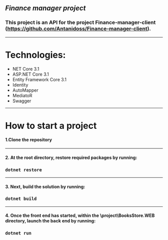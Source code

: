 ## *Finance manager project*
### This project is an API for the project Finance-manager-client (https://github.com/Antanidoss/Finance-manager-client).
---
# Technologies: 
- NET Core 3.1
- ASP.NET Core 3.1
- Entity Framework Core 3.1
- Identity
- AutoMapper
- MediatoR
- Swagger
---
# How to start a project
#### 1.Clone the repository
---
#### 2. At the root directory, restore required packages by running:
### `dotnet restore`
---
#### 3. Next, build the solution by running:
### `dotnet build`
---
#### 4. Once the front end has started, within the \project\BooksStore.WEB directory, launch the back end by running:
### `dotnet run`
